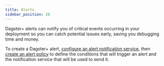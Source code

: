 ```yaml
---
title: Alerts
sidebar_position: 20
---
```


Dagster+ alerts can notify you of critical events occurring in your deployment so you can catch potential issues early, saving you debugging time and money.

To create a Dagster+ alert, [configure an alert notification service](configuring-an-alert-notification-service), then [create an alert policy](creating-alerts) to define the conditions that will trigger an alert and the notification service that will be used to send it.
